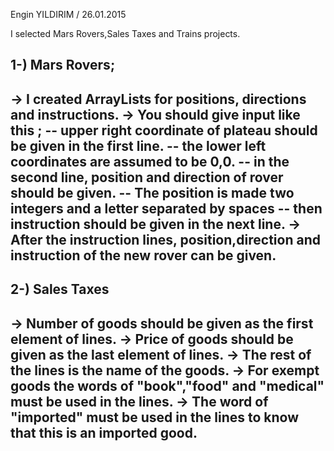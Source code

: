 Engin YILDIRIM / 26.01.2015

I selected Mars Rovers,Sales Taxes and Trains projects.

1-) Mars Rovers;
----------------------------------------------------------------------------------------------------
   -> I created ArrayLists for positions, directions and instructions.
   -> You should give input like this ;
      -- upper right coordinate of plateau should be given in the first line.
      -- the lower left coordinates are assumed to be 0,0.
      -- in the second line, position and direction of rover should be given.
      -- The position is made two integers and a letter separated by spaces
      -- then instruction should be given in the next line.
   -> After the instruction lines, position,direction and instruction of the new rover can be given.
------------------------------------------------------------------------------------------------------

2-) Sales Taxes
------------------------------------------------------------------------------------------------------
   ->  Number of goods should be given as the first element of lines.
   ->  Price of goods should be given as the last element of lines.
   ->  The rest of the lines is the name of the goods.
   ->  For exempt goods the words of "book","food" and "medical" must be used in the lines.
   ->  The word of "imported" must be used in the lines to know that this is an imported good.
------------------------------------------------------------------------------------------------------- 

